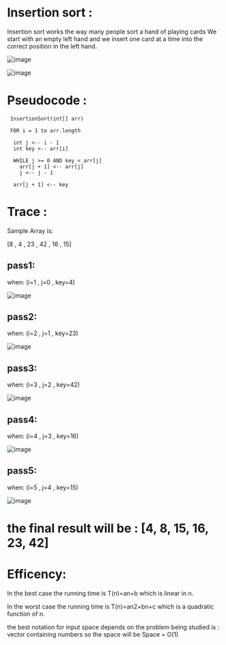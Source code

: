 # Insertion sort :
Insertion sort works the way many people sort a hand of playing cards
We start with an empty left hand and we insert one card at a time into the correct position in the left hand.

![image](blog_assets/insertion_example.png)

![image](blog_assets/explination.png)

# Pseudocode :
     InsertionSort(int[] arr)

     FOR i = 1 to arr.length

      int j <-- i - 1
      int key <-- arr[i]

      WHILE j >= 0 AND key < arr[j]
        arr[j + 1] <-- arr[j]
        j <-- j - 1

      arr[j + 1] <-- key
# Trace :
Sample Array is:

[8 , 4 , 23 , 42 , 16 , 15]

## pass1:
when: (i=1 , j=0 , key=4)

![image](blog_assets/1.jpg)

## pass2:
when: (i=2 , j=1 , key=23)

![image](blog_assets/2.jpg)


## pass3:
when: (i=3 , j=2 , key=42)

![image](blog_assets/3.jpg)

## pass4:
when: (i=4 , j=3 , key=16)

![image](blog_assets/4.jpg)

## pass5:
when: (i=5 , j=4 , key=15)

![image](blog_assets/5.jpg)


# the final result will be : [4, 8, 15, 16, 23, 42] 

# Efficency:

In the best case the running time is
T(n)=an+b
which is linear in n.

In the worst case the running time is 
T(n)=an2+bn+c
which is a quadratic function of n.

the best notation for input space depends on the problem being studied is :
vector containing numbers so the space will be 
Space = O(1)

